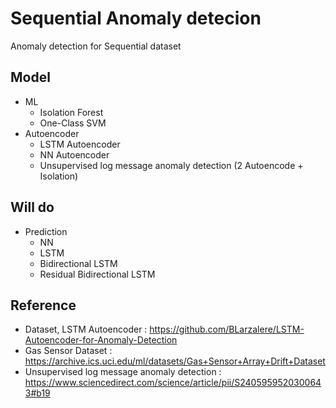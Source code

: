 # Sequential Anomaly detecion

Anomaly detection for Sequential dataset

## Model

* ML
  * Isolation Forest
  * One-Class SVM
* Autoencoder
  * LSTM Autoencoder
  * NN Autoencoder 
  * Unsupervised log message anomaly detection (2 Autoencode + Isolation)

## Will do

* Prediction
  * NN
  * LSTM
  * Bidirectional LSTM
  * Residual Bidirectional LSTM


## Reference
* Dataset, LSTM Autoencoder : https://github.com/BLarzalere/LSTM-Autoencoder-for-Anomaly-Detection
* Gas Sensor Dataset : https://archive.ics.uci.edu/ml/datasets/Gas+Sensor+Array+Drift+Dataset
* Unsupervised log message anomaly detection : https://www.sciencedirect.com/science/article/pii/S2405959520300643#b19